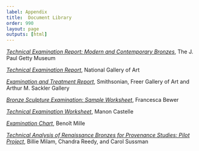 ```yaml
---
label: Appendix
title:  Document Library
order: 990
layout: page
outputs: [html]
---
```


[*Technical Examination Report: Modern and Contemporary Bronzes*](/_assets/downloads/technical-examination-report--getty-museum.pdf), The J. Paul Getty Museum

[*Technical Examination Report*](/_assets/downloads/technical-examination-report--nga.pdf), National Gallery of Art

[*Examination and Treatment Report*](/_assets/downloads/examination-treatment-report--freer-sackler.pdf), Smithsonian, Freer Gallery of Art and Arthur M. Sackler Gallery

[*Bronze Sculpture Examination: Sample Worksheet*](/_assets/downloads/examination-wroksheet--bewer.pdf), Francesca Bewer

[*Technical Examination Worksheet*](/_assets/downloads/technical-examination-worksheet--castelle.pdf), Manon Castelle

[*Examination Chart*](/_assets/downloads/examination-chart--mille.pdf), Benoît Mille

[*Technical Analysis of Renaissance Bronzes for Provenance Studies: Pilot Project*](/_assets/downloads/techincal-analysis-renaissance-bronzes--milam-reedy-sussuman.pdf), Billie Milam, Chandra Reedy, and Carol Sussman

